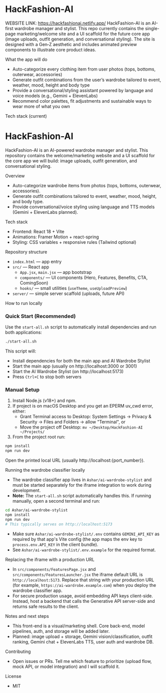 # HackFashion-AI
WEBSITE LINK: https://hackfashionai.netlify.app/
HackFashion-AI is an AI-first wardrobe manager and stylist. This repo currently contains the single-page marketing/welcome site and a UI scaffold for the future core app (image uploads, outfit generation, and conversational styling). The site is designed with a Gen‑Z aesthetic and includes animated preview components to illustrate core product ideas.

What the app will do
- Auto-categorize every clothing item from user photos (tops, bottoms, outerwear, accessories)
- Generate outfit combinations from the user’s wardrobe tailored to event, weather, mood, height and body type
- Provide a conversational/styling assistant powered by language and voice models (e.g., Gemini + ElevenLabs)
- Recommend color palettes, fit adjustments and sustainable ways to wear more of what you own

Tech stack (current)
# HackFashion-AI

HackFashion-AI is an AI-powered wardrobe manager and stylist. This repository contains the welcome/marketing website and a UI scaffold for the core app we will build: image uploads, outfit generation, and conversational styling.

Overview
- Auto-categorize wardrobe items from photos (tops, bottoms, outerwear, accessories).
- Generate outfit combinations tailored to event, weather, mood, height, and body type.
- Provide conversational/voice styling using language and TTS models (Gemini + ElevenLabs planned).

Tech stack
- Frontend: React 18 + Vite
- Animations: Framer Motion + react-spring
- Styling: CSS variables + responsive rules (Tailwind optional)

Repository structure
- `index.html` — app entry
- `src/` — React app
  - `App.jsx`, `main.jsx` — app bootstrap
  - `components/` — UI components (Hero, Features, Benefits, CTA, ComingSoon)
  - `hooks/` — small utilities (`useTheme`, `useUploadPreview`)
- `server/` — simple server scaffold (uploads, future API)

How to run locally

### Quick Start (Recommended)
Use the `start-all.sh` script to automatically install dependencies and run both applications:

```bash
./start-all.sh
```

This script will:
- Install dependencies for both the main app and AI Wardrobe Stylist
- Start the main app (usually on http://localhost:3000 or 3001)
- Start the AI Wardrobe Stylist (on http://localhost:5173)
- Press `Ctrl+C` to stop both servers

### Manual Setup
1. Install Node.js (v18+) and npm.
2. If project is on macOS Desktop and you get an EPERM uv_cwd error, either:
   - Grant Terminal access to Desktop: System Settings → Privacy & Security → Files and Folders → allow "Terminal", or
   - Move the project off Desktop: `mv ~/Desktop/HackFashion-AI ~/Projects/`
3. From the project root run:
```bash
npm install
npm run dev
```
Open the printed local URL (usually http://localhost:{port_number}).

Running the wardrobe classifier locally
- The wardrobe classifier app lives in `Ashar/ai-wardrobe-stylist` and must be started separately for the iframe integration to work during development.
- **Note:** The `start-all.sh` script automatically handles this. If running manually, open a second terminal and run:
```bash
cd Ashar/ai-wardrobe-stylist
npm install
npm run dev
# This typically serves on http://localhost:5173
```
 - Make sure `Ashar/ai-wardrobe-stylist/.env` contains `GEMINI_API_KEY` as required by that app's Vite config (the app maps the env key to `process.env.API_KEY` in the client bundle).
 - See `Ashar/ai-wardrobe-stylist/.env.example` for the required format.

Replacing the iframe with a production URL
 - In `src/components/FeaturesPage.jsx` and `src/components/FeaturesLauncher.jsx` the iframe default URL is `http://localhost:5173`. Replace that string with your production URL (for example, `https://ai-wardrobe.example.com`) when you deploy the wardrobe classifier app.
- For secure production usage, avoid embedding API keys client-side. Instead, host a backend that calls the Generative API server-side and returns safe results to the client.

Notes and next steps
- This front-end is a visual/marketing shell. Core back-end, model pipelines, auth, and storage will be added later.
- Planned: image upload + storage, Gemini vision/classification, outfit ranking, Gemini chat + ElevenLabs TTS, user auth and wardrobe DB.

Contributing
- Open issues or PRs. Tell me which feature to prioritize (upload flow, mock API, or model integration) and I will scaffold it.

License
- MIT
